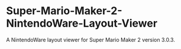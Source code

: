 # Super-Mario-Maker-2-NintendoWare-Layout-Viewer
A NintendoWare layout viewer for Super Mario Maker 2 version 3.0.3.
